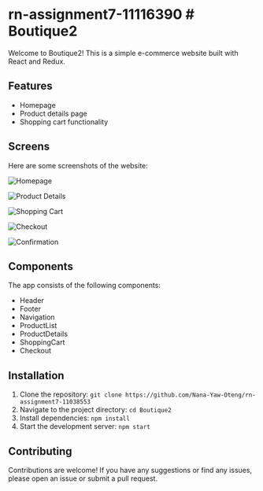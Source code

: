 # rn-assignment7-11116390 # Boutique2

Welcome to Boutique2! This is a simple e-commerce website built with React and Redux.

## Features

- Homepage
- Product details page
- Shopping cart functionality

## Screens

Here are some screenshots of the website:

![Homepage](Boutique2/assets/ss1.jpg)

![Product Details](/Boutique2/assets/ss2.jpg)

![Shopping Cart](Boutique2/assets/ss3.jpg)

![Checkout](Boutique2/assets/ss4.jpg)

![Confirmation](Boutique2/assets/ss5.jpg)

## Components

The app consists of the following components:

- Header
- Footer
- Navigation
- ProductList
- ProductDetails
- ShoppingCart
- Checkout

## Installation

1. Clone the repository: `git clone https://github.com/Nana-Yaw-Oteng/rn-assignment7-11038553`
2. Navigate to the project directory: `cd Boutique2`
3. Install dependencies: `npm install`
4. Start the development server: `npm start`

## Contributing

Contributions are welcome! If you have any suggestions or find any issues, please open an issue or submit a pull request.
